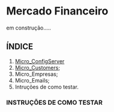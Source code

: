 # Mercado Financeiro

em construção.....

## ÍNDICE

1. [Micro_ConfigServer](https://github.com/juniorsmartins/microservices_mercado_financeiro/blob/master/Micro_ConfigServer.md)
2. [Micro_Customers](https://github.com/juniorsmartins/microservices_mercado_financeiro/blob/master/Micro_Customers.md);
3. Micro_Empresas;
4. Micro_Emails;
5. Intruções de como testar.

### INSTRUÇÕES DE COMO TESTAR


